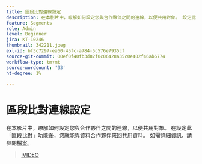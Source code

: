 ```yaml
---
title: 區段比對連線設定
description: 在本影片中，瞭解如何設定您與合作夥伴之間的連線，以便共用對象。 設定此「區段比對」功能後，您…… （說明應該介於60到160個字元之間）
feature: Segments
role: Admin
level: Beginner
jira: KT-10246
thumbnail: 342211.jpeg
exl-id: bf3c7297-ea60-45fc-a784-5c576e7935cf
source-git-commit: 00ef0f40fb3d82f0c06428a35c0e402f46ab6774
workflow-type: tm+mt
source-wordcount: '93'
ht-degree: 1%

---
```


# 區段比對連線設定

在本影片中，瞭解如何設定您與合作夥伴之間的連線，以便共用對象。 在設定此「區段比對」功能後，您就能與資料合作夥伴來回共用資料。 如需詳細資訊，請參閱[檔案](https://experienceleague.adobe.com/docs/experience-platform/segmentation/ui/segment-match/overview.html?lang=zh-Hant)。

>[!VIDEO](https://video.tv.adobe.com/v/342211/?learn=on)
